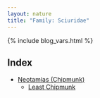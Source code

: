 ```yaml
---
layout: nature
title: "Family: Sciuridae"
---
```


{% include blog_vars.html %}

## Index
* [Neotamias (Chipmunk)]({{site.url}}/nature/animalia/chordata/mammalia/rodentia/sciuridae/neotamias.html)
  * [Least Chipmunk]({{site.url}}/nature/animalia/chordata/mammalia/rodentia/sciuridae/neotamias/least_chipmunk.html)


